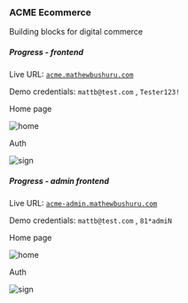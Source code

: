 ### ACME Ecommerce

Building blocks for digital commerce

##### Progress - frontend

Live URL: [`acme.mathewbushuru.com`](https://acme.mathewbushuru.com/)

Demo credentials: `mattb@test.com` , `Tester123!`

Home page

![home]("./.github/docs/frontend.jpg")

Auth

![sign]("./.github/docs/frontend-signin.jpg")

##### Progress - admin frontend

Live URL: [`acme-admin.mathewbushuru.com`](https://acme-admin.mathewbushuru.com/)

Demo credentials: `mattb@test.com` , `81*admiN`

Home page

![home]("./.github/docs/admin-frontend.jpg")

Auth

![sign]("./.github/docs/admin-frontend-signin.jpg")